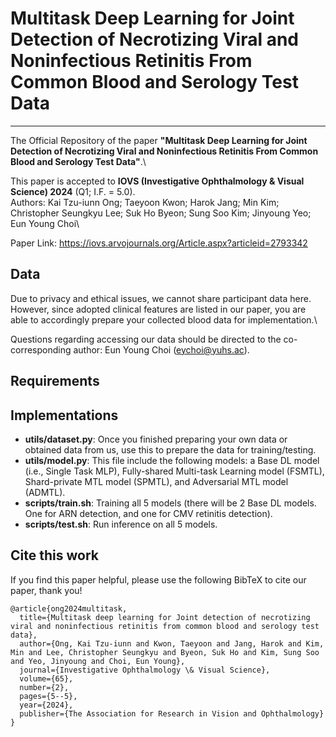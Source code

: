# Multitask Deep Learning for Joint Detection of Necrotizing Viral and Noninfectious Retinitis From Common Blood and Serology Test Data

---

The Official Repository of the paper **"Multitask Deep Learning for Joint Detection of Necrotizing Viral and Noninfectious Retinitis From Common Blood and Serology Test Data"**.\

This paper is accepted to **IOVS (Investigative Ophthalmology & Visual Science) 2024** (Q1; I.F. = 5.0).\
Authors: Kai Tzu-iunn Ong; Taeyoon Kwon; Harok Jang; Min Kim; Christopher Seungkyu Lee; Suk Ho Byeon; Sung Soo Kim; Jinyoung Yeo; Eun Young Choi\

Paper Link: https://iovs.arvojournals.org/Article.aspx?articleid=2793342

## Data

Due to privacy and ethical issues, we cannot share participant data here.\
However, since adopted clinical features are listed in our paper, you are able to accordingly prepare your collected blood data for implementation.\

Questions regarding accessing our data should be directed to the co-corresponding author: Eun Young Choi (eychoi@yuhs.ac).

## Requirements

## Implementations

- **utils/dataset.py**: Once you finished preparing your own data or obtained data from us, use this to prepare the data for training/testing.
- **utils/model.py**: This file include the following models: a Base DL model (i.e., Single Task MLP), Fully-shared Multi-task Learning model (FSMTL), Shard-private MTL model (SPMTL), and Adversarial MTL model (ADMTL).
- **scripts/train.sh**: Training all 5 models (there will be 2 Base DL models. One for ARN detection, and one for CMV retinitis detection).
- **scripts/test.sh**: Run inference on all 5 models.

## Cite this work

If you find this paper helpful, please use the following BibTeX to cite our paper, thank you!

```
@article{ong2024multitask,
  title={Multitask deep learning for Joint detection of necrotizing viral and noninfectious retinitis from common blood and serology test data},
  author={Ong, Kai Tzu-iunn and Kwon, Taeyoon and Jang, Harok and Kim, Min and Lee, Christopher Seungkyu and Byeon, Suk Ho and Kim, Sung Soo and Yeo, Jinyoung and Choi, Eun Young},
  journal={Investigative Ophthalmology \& Visual Science},
  volume={65},
  number={2},
  pages={5--5},
  year={2024},
  publisher={The Association for Research in Vision and Ophthalmology}
}
```

